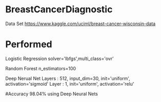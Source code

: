 # BreastCancerDiagnostic
Data Set
https://www.kaggle.com/uciml/breast-cancer-wisconsin-data


# Performed 
Logistic Regression
solver='lbfgs',multi_class='ovr'

Random Forest
n_estimators=100

Deep Nerual Net
Layers : 512, input_dim=30, init='uniform', activation='sigmoid'
Layer : 1, init='uniform', activation='relu'

#Accuracy 
98.04% using Deep Neural Nets
